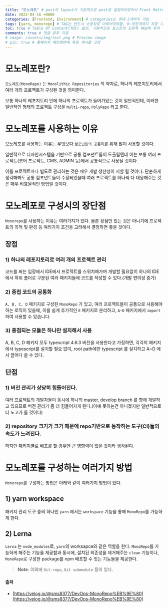 ```yaml
---
title: "모노레포" # post의 layout이 기본적으로 post로 설정되어있어서 Front Matter에 따로 layout변수를 만들어 주지 않아도 됨
date: 2022-04-16 +0800
categories: [Frontend, Environment] # categories는 최대 2개까지 가능
tags: [yarn, monorepo] # TAG는 반드시 소문자로 이루어져야함, 0~무한개까지 지정 가능
toc: true # Table Of Content(TOC) 옵션, 기본적으로 포스트의 오른쪽 패널에 위치
comments: true # 댓글 유무 지정
# image: /assets/img/test.png # Preview image
# pin: true # 홈페이지 메인화면에 특정 게시물 고정
---
```


# 모노레포란?
`모노레포(MonoRepo)` 는 `Monolithic Repositories` 의 약자로, 하나의 레포지토리에서 여러 개의 프로젝트가 구성된 것을 의미한다.

보통 하나의 레포지토리 안에 하나의 프로젝트가 들어가있는 것이 일반적인데, 이러한 일반적인 형태의 프로젝트 구성을 `Multi-repo`, `PolyRepo` 라고 한다.

# 모노레포를 사용하는 이유
모노레포를 사용하는 이유는 무엇보다 `컴포넌트의 공통화`를 위해 많이 사용할 것이다.

일반적으로 디자인시스템을 기반으로 공통 컴포넌트들이 도출될텐데 이는 보통 여러 프로젝트(코어 프로젝트, CMS, ADMIN 등)에서 공통적으로 사용될 것이다.

이를 프로젝트마다 별도로 관리하는 것은 매우 개발 생산성이 저할 될 것이다. 단순하게 생각해봐도 공통 컴포넌트들이 수정되었을때 여러 프로젝트를 하나씩 다 대응해주는 것은 매우 비효율적인 방법일 것이다.

# 모노레포로 구성시의 장단점
`Monorepo`를 사용하는 이유는 여러가지가 있다. 물론 장점만 있는 것은 아니기에 프로젝트의 목적 및 환경 등 여러가지 조건을 고려해서 결정하면 좋을 것이다.

## 장점
### 1) 하나의 레포지토리로 여러 개의 프로젝트 관리
코드를 짜는 입장에서 IDE에서 프로젝트를 스위치해가며 개발할 필요없이 하나의 IDE에서 하위 폴더로 구분된 여러 패키지들에 코드를 작성할 수 있다.(개발 편의성 증가)

### 2) 중첩 코드의 공통화
`A, B, C, D` 패키지로 구성된 `MonoRepo` 가 있고, 여러 프로젝트들이 공통으로 사용해야 하는 로직이 있을때, 이를 쉽게 추가적인 `E` 패키지로 분리하고, `A~D` 패키지에서 `import` 하여 사용할 수 있습니다.

### 3) 중첩되는 모듈은 하나만 설치해서 사용
A, B, C, D 패키지 모두 typescript 4.6.3 버전을 사용한다고 가정하면, 각각의 패키지에서 typescript를 설치할 필요 없이, root path에만 typescript 를 설치하고 A~D 에서 끌어다 쓸 수 있다.

## 단점
### 1) 버전 관리가 상당히 힘들어진다.
여러 프로젝트의 개발자들이 동시에 하나의 master, develop branch 를 향해 개발하고 있으므로 버전 관리가 좀 더 힘들어지게 된다.(아예 못하는건 아니겠지만 일반적으로 더 노고가 들 것이다)

### 2) repository 크기가 크기 때문에 repo기반으로 동작하는 도구(CI)들의 속도가 느려진다.
하지만 패키지별로 배포를 할 경우엔 큰 영향력이 없을 것이라 생각된다.

# 모노레포를 구성하는 여러가지 방법
`Monorepo`를 구성하는 방법은 아래와 같이 여러가지 방법이 있다.

## 1) yarn workspace
패키지 관리 도구 중의 하나인 `yarn` 에서는 `workspace` 기능을 통해 `MonoRepo`를 가능하게 한다.

## 2) Lerna
`Lerna` 는 `node_modules`로, `yarn`의 worksapce와 같은 역할을 한다. `MonoRepo`를 가능하게 해주는 기능을 제공함과 동시에, 설치된 의존성을 제거해주는 `clean` 기능이나, `MonoRepo`로 구성한 package를 npm 배포할 수 잇는 기능들을 제공한다.

> **Note**: 이외에 `Git-repo`, `Git submodule` 등이 있다.

#### 출처
- [https://velog.io/@sms8377/DevOps-MonoRepo%EB%9E%80](https://velog.io/@sms8377/DevOps-MonoRepo%EB%9E%80)